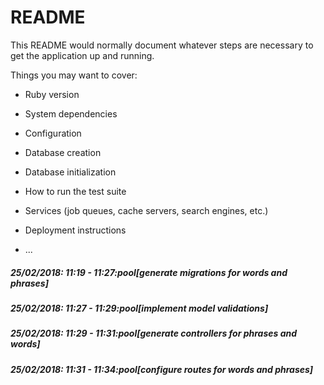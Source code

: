 # README

This README would normally document whatever steps are necessary to get the
application up and running.

Things you may want to cover:

* Ruby version

* System dependencies

* Configuration

* Database creation

* Database initialization

* How to run the test suite

* Services (job queues, cache servers, search engines, etc.)

* Deployment instructions

* ...

##### 25/02/2018: 11:19 - 11:27:pool[generate migrations for words and phrases]

##### 25/02/2018: 11:27 - 11:29:pool[implement model validations]

##### 25/02/2018: 11:29 - 11:31:pool[generate controllers for phrases and words]

##### 25/02/2018: 11:31 - 11:34:pool[configure routes for words and phrases]
